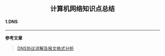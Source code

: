 <h2 align="center">计算机网络知识点总结</h2>

#### 1.DNS

***



**参考文章**

> [DNS协议详解及报文格式分析](<https://blog.csdn.net/tianxuhong/article/details/74922454>)

